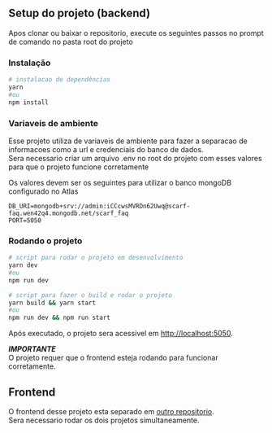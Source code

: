 ## Setup do projeto (backend)

Apos clonar ou baixar o repositorio, execute os seguintes passos no prompt de comando no pasta root do projeto

### Instalação

```bash
# instalacao de dependências
yarn
#ou
npm install
```

### Variaveis de ambiente

Esse projeto utiliza de variaveis de ambiente para fazer a separacao de informacoes como a url e credenciais do banco de dados. <br/>
Sera necessario criar um arquivo .env no root do projeto com esses valores para que o projeto funcione corretamente

Os valores devem ser os seguintes para utilizar o banco mongoDB configurado no Atlas 

```
DB_URI=mongodb+srv://admin:iCCcwsMVRDn62Uwq@scarf-faq.wen42q4.mongodb.net/scarf_faq
PORT=5050
```

### Rodando o projeto

```bash
# script para rodar o projeto em desenvolvimento 
yarn dev
#ou
npm run dev

# script para fazer o build e rodar o projeto
yarn build && yarn start
#ou
npm run dev && npm run start

```


Após executado, o projeto sera acessivel em [http://localhost:5050](http://localhost:5050).

***IMPORTANTE*** <br/> 
O projeto requer que o frontend esteja rodando para funcionar corretamente.

## Frontend

O frontend desse projeto esta separado em [outro repositorio](https://github.com/LeFelps/scarf-faq). <br/>
Sera necessario rodar os dois projetos simultaneamente.
